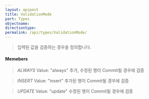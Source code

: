 ```yaml
---
layout: apipost
title: ValidationMode
part: Types
objectname: 
directiontype: 
permalink: /api/types/ValidationMode/
---
```



> 입력된 값을 검증하는 경우을 정의합니다.

#### Memebers

> *ALWAYS*
> Value: "always"
> 추가, 수정된 행이 Commit될 경우에 검증

> *INSERT*
> Value: "insert"
> 추가된 행이 Commit될 경우에 검증

> *UPDATE*
> Value: "update"
> 수정된 행이 Commit될 경우에 검증        

